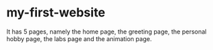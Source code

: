 # my-first-website

It has 5 pages, namely the home page, the greeting page, the personal hobby page, the labs page and the animation page.
